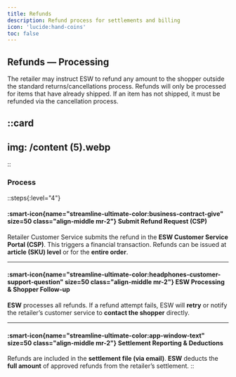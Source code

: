 ```yaml
---
title: Refunds
description: Refund process for settlements and billing
icon: 'lucide:hand-coins'
toc: false
---
```


## Refunds — Processing

The retailer may instruct ESW to refund any amount to the shopper outside the standard returns/cancellations process. Refunds will only be processed for items that have already shipped. If an item has not shipped, it must be refunded via the cancellation process.

::card
---
img: /content (5).webp
---
::

### Process

::steps{:level="4"}
#### :smart-icon{name="streamline-ultimate-color:business-contract-give" size=50 class="align-middle mr-2"} Submit Refund Request (CSP)
Retailer Customer Service submits the refund in the **ESW Customer Service Portal (CSP)**. This triggers a financial transaction. Refunds can be issued at **article (SKU) level** or for the **entire order**.

---

#### :smart-icon{name="streamline-ultimate-color:headphones-customer-support-question" size=50 class="align-middle mr-2"} ESW Processing & Shopper Follow-up
**ESW** processes all refunds. If a refund attempt fails, ESW will **retry** or notify the retailer’s customer service to **contact the shopper** directly.

---

#### :smart-icon{name="streamline-ultimate-color:app-window-text" size=50 class="align-middle mr-2"} Settlement Reporting & Deductions
Refunds are included in the **settlement file (via email)**. **ESW** deducts the **full amount** of approved refunds from the retailer’s settlement.
::